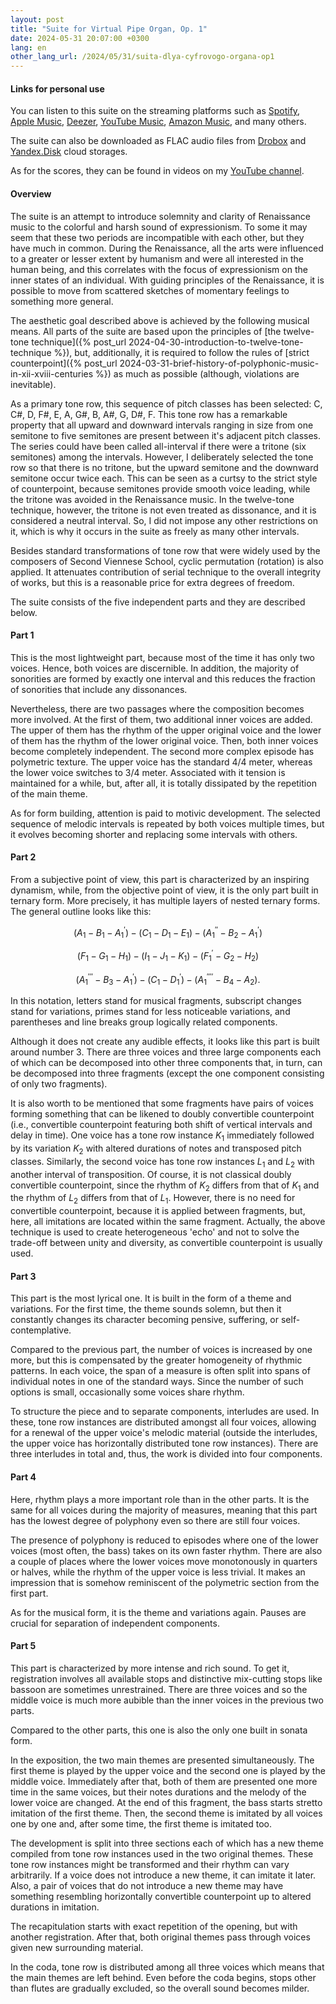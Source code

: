 ```yaml
---
layout: post
title: "Suite for Virtual Pipe Organ, Op. 1"
date: 2024-05-31 20:07:00 +0300
lang: en
other_lang_url: /2024/05/31/suita-dlya-cyfrovogo-organa-op1
---
```

#### Links for personal use

You can listen to this suite on the streaming platforms such as [Spotify](https://open.spotify.com/album/7l1QFq7LKQXgG8aYjVtRDI), [Apple Music](https://music.apple.com/us/album/suite-for-virtual-pipe-organ-op-1-ep/1754422161), [Deezer](https://www.deezer.com/us/album/607937522), [YouTube Music](https://music.youtube.com/playlist?list=OLAK5uy_nBKOx8lq_22SIB25y3j6lifQ6Gx3hHsvM), [Amazon Music](https://music.amazon.com/albums/B0D8Z6MZG3), and many others.

The suite can also be downloaded as FLAC audio files from [Drobox](https://www.dropbox.com/scl/fo/i45fvthpo7ru8nxjm0w4c/ADvn3vIWrahJevGLeJ31wlM?rlkey=k3wg9r2uch77z3hak5f4zkeeg&st=muzlbdn6&dl=0) and [Yandex.Disk](https://disk.yandex.ru/d/HWN8sfEQM86ZoA) cloud storages.

As for the scores, they can be found in videos on my [YouTube channel](https://www.youtube.com/playlist?list=PLetNg-rTDcyu2pKRZsZZK4dvkk4bB624B).

#### Overview

The suite is an attempt to introduce solemnity and clarity of Renaissance music to the colorful and harsh sound of expressionism. To some it may seem that these two periods are incompatible with each other, but they have much in common. During the Renaissance, all the arts were influenced to a greater or lesser extent by humanism and were all interested in the human being, and this correlates with the focus of expressionism on the inner states of an individual. With guiding principles of the Renaissance, it is possible to move from scattered sketches of momentary feelings to something more general.

The aesthetic goal described above is achieved by the following musical means. All parts of the suite are based upon the principles of [the twelve-tone technique]({% post_url 2024-04-30-introduction-to-twelve-tone-technique %}), but, additionally, it is required to follow the rules of [strict counterpoint]({% post_url 2024-03-31-brief-history-of-polyphonic-music-in-xii-xviii-centuries %}) as much as possible (although, violations are inevitable).

As a primary tone row, this sequence of pitch classes has been selected: C, C#, D, F#, E, A, G#, B, A#, G, D#, F. This tone row has a remarkable property that all upward and downward intervals ranging in size from one semitone to five semitones are present between it's adjacent pitch classes. The series could have been called all-interval if there were a tritone (six semitones) among the intervals. However, I deliberately selected the tone row so that there is no tritone, but the upward semitone and the downward semitone occur twice each. This can be seen as a curtsy to the strict style of counterpoint, because semitones provide smooth voice leading, while the tritone was avoided in the Renaissance music. In the twelve-tone technique, however, the tritone is not even treated as dissonance, and it is considered a neutral interval. So, I did not impose any other restrictions on it, which is why it occurs in the suite as freely as many other intervals.

Besides standard transformations of tone row that were widely used by the composers of Second Viennese School, cyclic permutation (rotation) is also applied. It attenuates contribution of serial technique to the overall integrity of works, but this is a reasonable price for extra degrees of freedom.

The suite consists of the five independent parts and they are described below.

#### Part 1

This is the most lightweight part, because most of the time it has only two voices. Hence, both voices are discernible. In addition, the majority of sonorities are formed by exactly one interval and this reduces the fraction of sonorities that include any dissonances.

Nevertheless, there are two passages where the composition becomes more involved. At the first of them, two additional inner voices are added. The upper of them has the rhythm of the upper original voice and the lower of them has the rhythm of the lower original voice. Then, both inner voices become completely independent. The second more complex episode has polymetric texture. The upper voice has the standard 4/4 meter, whereas the lower voice switches to 3/4 meter. Associated with it tension is maintained for a while, but, after all, it is totally dissipated by the repetition of the main theme.

As for form building, attention is paid to motivic development. The selected sequence of melodic intervals is repeated by both voices multiple times, but it evolves becoming shorter and replacing some intervals with others.

#### Part 2

From a subjective point of view, this part is characterized by an inspiring dynamism, while, from the objective point of view, it is the only part built in ternary form. More precisely, it has multiple layers of nested ternary forms. The general outline looks like this:

$$(A_1 - B_1 - A_1^\prime) - (C_1 - D_1 - E_1) - (A_1^{\prime\prime} - B_2 - A_1^{\prime})$$

$$(F_1 - G_1 - H_1) - (I_1 - J_1 - K_1) - (F_1^\prime - G_2 - H_2)$$

$$(A_1^{\prime\prime\prime} - B_3 - A_1^\prime) - (C_1 - D_1^\prime) - (A_1^{\prime\prime\prime\prime} - B_4 - A_2).$$

In this notation, letters stand for musical fragments, subscript changes stand for variations, primes stand for less noticeable variations, and parentheses and line breaks group logically related components.

Although it does not create any audible effects, it looks like this part is built around number 3. There are three voices and three large components each of which can be decomposed into other three components that, in turn, can be decomposed into three fragments (except the one component consisting of only two fragments).

It is also worth to be mentioned that some fragments have pairs of voices forming something that can be likened to doubly convertible counterpoint (i.e., convertible counterpoint featuring both shift of vertical intervals and delay in time). One voice has a tone row instance $K_1$ immediately followed by its variation $K_2$ with altered durations of notes and transposed pitch classes. Similarly, the second voice has tone row instances $L_1$ and $L_2$ with another interval of transposition. Of course, it is not classical doubly convertible counterpoint, since the rhythm of $K_2$ differs from that of $K_1$ and the rhythm of $L_2$ differs from that of $L_1$. However, there is no need for convertible counterpoint, because it is applied between fragments, but, here, all imitations are located within the same fragment. Actually, the above technique is used to create heterogeneous 'echo' and not to solve the trade-off between unity and diversity, as convertible counterpoint is usually used.

#### Part 3

This part is the most lyrical one. It is built in the form of a theme and variations. For the first time, the theme sounds solemn, but then it constantly changes its character becoming pensive, suffering, or self-contemplative.

Compared to the previous part, the number of voices is increased by one more, but this is compensated by the greater homogeneity of rhythmic patterns. In each voice, the span of a measure is often split into spans of individual notes in one of the standard ways. Since the number of such options is small, occasionally some voices share rhythm.

To structure the piece and to separate components, interludes are used. In these, tone row instances are distributed amongst all four voices, allowing for a renewal of the upper voice's melodic material (outside the interludes, the upper voice has horizontally distributed tone row instances). There are three interludes in total and, thus, the work is divided into four components.

#### Part 4

Here, rhythm plays a more important role than in the other parts. It is the same for all voices during the majority of measures, meaning that this part has the lowest degree of polyphony even so there are still four voices.

The presence of polyphony is reduced to episodes where one of the lower voices (most often, the bass) takes on its own faster rhythm. There are also a couple of places where the lower voices move monotonously in quarters or halves, while the rhythm of the upper voice is less trivial. It makes an impression that is somehow reminiscent of the polymetric section from the first part.

As for the musical form, it is the theme and variations again. Pauses are crucial for separation of independent components.

#### Part 5

This part is characterized by more intense and rich sound. To get it, registration involves all available stops and distinctive mix-cutting stops like bassoon are sometimes unrestrained. There are three voices and so the middle voice is much more aubible than the inner voices in the previous two parts.

Compared to the other parts, this one is also the only one built in sonata form.

In the exposition, the two main themes are presented simultaneously. The first theme is played by the upper voice and the second one is played by the middle voice. Immediately after that, both of them are presented one more time in the same voices, but their notes durations and the melody of the lower voice are changed. At the end of this fragment, the bass starts stretto imitation of the first theme. Then, the second theme is imitated by all voices one by one and, after some time, the first theme is imitated too.

The development is split into three sections each of which has a new theme compiled from tone row instances used in the two original themes. These tone row instances might be transformed and their rhythm can vary arbitrarily. If a voice does not introduce a new theme, it can imitate it later. Also, a pair of voices that do not introduce a new theme may have something resembling horizontally convertible counterpoint up to altered durations in imitation.

The recapitulation starts with exact repetition of the opening, but with another registration. After that, both original themes pass through voices given new surrounding material.

In the coda, tone row is distributed among all three voices which means that the main themes are left behind. Even before the coda begins, stops other than flutes are gradually excluded, so the overall sound becomes milder.
